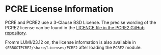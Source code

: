 # PCRE License Information

PCRE and PCRE2 use a 3-Clause BSD License.
The precise wording of the PCRE2 license can be found in the
[LICENCE file in the PCRE2 GitHub repository](https://github.com/PCRE2Project/pcre2/blob/master/LICENCE).

Fromm LUMI/23.12 on, the license information is also available in
`$EBROOTPCRE2/share/licenses/PCRE2` after loading the `PCRE2` module.
